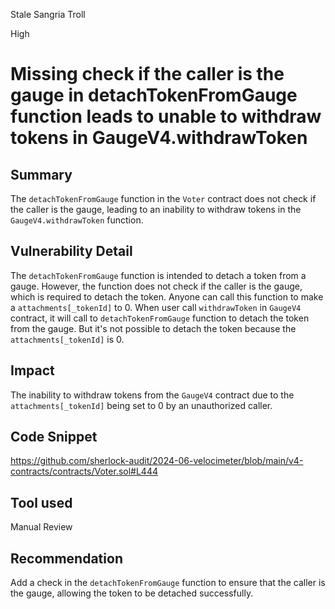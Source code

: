 Stale Sangria Troll

High

# Missing check if the caller is the gauge in detachTokenFromGauge function leads to unable to withdraw tokens in GaugeV4.withdrawToken

## Summary
The `detachTokenFromGauge` function in the `Voter` contract does not check if the caller is the gauge, leading to an inability to withdraw tokens in the `GaugeV4.withdrawToken` function.

## Vulnerability Detail
The `detachTokenFromGauge` function is intended to detach a token from a gauge.
However, the function does not check if the caller is the gauge, which is required to detach the token.
Anyone can call this function to make a `attachments[_tokenId]` to 0.
When user call `withdrawToken` in `GaugeV4` contract, it will call to `detachTokenFromGauge` function to detach the token from the gauge.
But it's not possible to detach the token because the `attachments[_tokenId]` is 0.

## Impact
The inability to withdraw tokens from the `GaugeV4` contract due to the `attachments[_tokenId]` being set to 0 by an unauthorized caller.

## Code Snippet
https://github.com/sherlock-audit/2024-06-velocimeter/blob/main/v4-contracts/contracts/Voter.sol#L444

## Tool used
Manual Review

## Recommendation
Add a check in the `detachTokenFromGauge` function to ensure that the caller is the gauge, allowing the token to be detached successfully.
